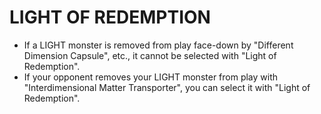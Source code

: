 
# LIGHT OF REDEMPTION

*   If a LIGHT monster is removed from play face-down by "Different Dimension Capsule", etc., it cannot be selected with "Light of Redemption".
*   If your opponent removes your LIGHT monster from play with "Interdimensional Matter Transporter", you can select it with "Light of Redemption".

  